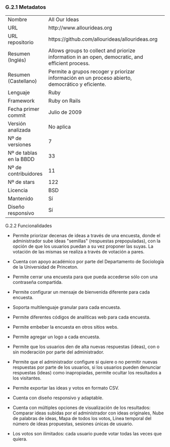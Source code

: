 ### G.2.1 Metadatos

<table>
  <tr>
    <td>Nombre</td>
    <td>All Our Ideas</td>
  </tr>
  <tr>
    <td>URL</td>
    <td>http://www.allourideas.org</td>
  </tr>
  <tr>
    <td>URL repositorio</td>
    <td>https://github.com/allourideas/allourideas.org </td>
  </tr>
  <tr>
    <td>Resumen (Inglés)</td>
    <td>Allows groups to collect and priorize information in an open, democratic, and efficient process. </td>
  </tr>
  <tr>
    <td>Resumen (Castellano)</td>
    <td>Permite a grupos recoger y priorizar información en un proceso abierto, democrático y eficiente.</td>
  </tr>
  <tr>
    <td>Lenguaje</td>
    <td>Ruby</td>
  </tr>
  <tr>
    <td>Framework</td>
    <td>Ruby on Rails</td>
  </tr>
  <tr>
    <td>Fecha primer commit</td>
    <td>Julio de 2009</td>
  </tr>
  <tr>
    <td>Versión analizada</td>
    <td>No aplica</td>
  </tr>
  <tr>
    <td>Nº de versiones</td>
    <td>7</td>
  </tr>
  <tr>
    <td>Nº de tablas en la BBDD</td>
    <td>33</td>
  </tr>
  <tr>
    <td>Nº de contribuidores</td>
    <td>11</td>
  </tr>
  <tr>
    <td>Nº de stars</td>
    <td>122</td>
  </tr>
  <tr>
    <td>Licencia</td>
    <td>BSD</td>
  </tr>
  <tr>
    <td>Mantenido</td>
    <td>Sí</td>
  </tr>
  <tr>
    <td>Diseño responsivo</td>
    <td>Sí</td>
  </tr>
</table>


G.2.2 Funcionalidades 

* Permite priorizar decenas de ideas a través de una encuesta, donde el administrador sube ideas "semillas" (respuestas prepopuladas), con la opción de que los usuarios puedan a su vez proponer las suyas. La votación de las mismas se realiza a través de votación a pares.

* Cuenta con apoyo académico por parte del Departamento de Sociología de la Universidad de Princeton.

* Permite cerrar una encuesta para que pueda accederse sólo con una contraseña compartida.

* Permite configurar un mensaje de bienvenida diferente para cada encuesta.

* Soporta multilenguaje granular para cada encuesta.

* Permite diferentes códigos de analíticas web para cada encuesta.

* Permite embeber la encuesta en otros sitios webs.

* Permite agregar un logo a cada encuesta.

* Permite que los usuarios den de alta nuevas respuestas (ideas), con o sin moderación por parte del administrador.

* Permite que el administrador configure si quiere o no permitir nuevas respuestas por parte de los usuarios, si los usuarios pueden denunciar respuestas (ideas) como inapropiadas, permite ocultar los resultados a los visitantes.

* Permite exportar las ideas y votos en formato CSV.

* Cuenta con diseño responsivo y adaptable.

* Cuenta con múltiples opciones de visualización de los resultados: Comparar ideas subidas por el administrador con ideas originales, Nube de palabras de ideas, Mapa de todos los votos, Línea temporal del número de ideas propuestas, sesiones únicas de usuario. 

* Los votos son ilimitados: cada usuario puede votar todas las veces que quiera. 


